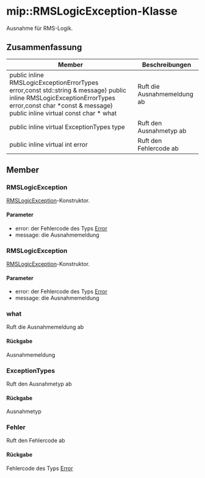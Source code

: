 # <a name="class-miprmslogicexception"></a>mip::RMSLogicException-Klasse 
Ausnahme für RMS-Logik.
## <a name="summary"></a>Zusammenfassung
 Member                        | Beschreibungen                                
--------------------------------|---------------------------------------------
public inline  RMSLogicExceptionErrorTypes error,const std::string & message) public inline  RMSLogicExceptionErrorTypes error,const char *const & message) public inline virtual const char * what | Ruft die Ausnahmemeldung ab
public inline virtual ExceptionTypes type | Ruft den Ausnahmetyp ab
public inline virtual int error | Ruft den Fehlercode ab
## <a name="members"></a>Member
### <a name="rmslogicexception"></a>RMSLogicException
[RMSLogicException](#classmip_1_1_r_m_s_logic_exception)-Konstruktor.
#### <a name="parameters"></a>Parameter
* error: der Fehlercode des Typs [Error](#classmip_1_1_error) 
* message: die Ausnahmemeldung
### <a name="rmslogicexception"></a>RMSLogicException
[RMSLogicException](#classmip_1_1_r_m_s_logic_exception)-Konstruktor.
#### <a name="parameters"></a>Parameter
* error: der Fehlercode des Typs [Error](#classmip_1_1_error) 
* message: die Ausnahmemeldung
### <a name="what"></a>what
Ruft die Ausnahmemeldung ab
#### <a name="returns"></a>Rückgabe
Ausnahmemeldung
### <a name="exceptiontypes"></a>ExceptionTypes
Ruft den Ausnahmetyp ab
#### <a name="returns"></a>Rückgabe
Ausnahmetyp
### <a name="error"></a>Fehler
Ruft den Fehlercode ab
#### <a name="returns"></a>Rückgabe
Fehlercode des Typs [Error](#classmip_1_1_error)